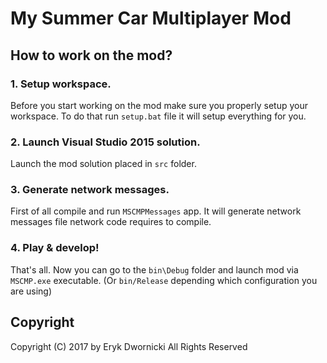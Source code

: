 # My Summer Car Multiplayer Mod

## How to work on the mod?

### 1. Setup workspace.

Before you start working on the mod make sure you properly setup your workspace. To do that run `setup.bat` file it will setup everything for you.

### 2. Launch Visual Studio 2015 solution.

Launch the mod solution placed in `src` folder.

### 3. Generate network messages.

First of all compile and run `MSCMPMessages` app. It will generate network messages file network code requires to compile.

### 4. Play & develop!

That's all. Now you can go to the `bin\Debug` folder and launch mod via `MSCMP.exe` executable. (Or `bin/Release` depending which configuration you are using)


## Copyright

Copyright (C) 2017 by Eryk Dwornicki All Rights Reserved





